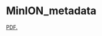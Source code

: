 # MinION_metadata

<a href="https://https://github.com/tomsauv/MinION_metadata_BMC_Genomics/blob/master/README.md/MinION_metaplot.pdf" target="_blank">PDF.</a>
